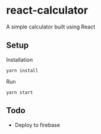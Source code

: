 # react-calculator
A simple calculator built using React

## Setup

Installation

```
yarn install
```

Run

```
yarn start
```

## Todo

* Deploy to firebase
